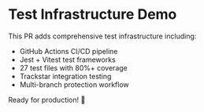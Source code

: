 # Test Infrastructure Demo

This PR adds comprehensive test infrastructure including:
- GitHub Actions CI/CD pipeline
- Jest + Vitest test frameworks  
- 27 test files with 80%+ coverage
- Trackstar integration testing
- Multi-branch protection workflow

Ready for production! 🚀
